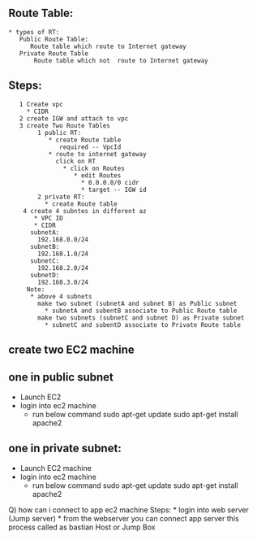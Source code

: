 ## Route Table:
    * types of RT:
       Public Route Table:
          Route table which route to Internet gateway 
       Private Route Table
           Route table which not  route to Internet gateway
    

## Steps:
```
   1 Create vpc
     * CIDR
   2 create IGW and attach to vpc
   3 create Two Route Tables
        1 public RT:
           * create Route table
              required -- VpcId
           * route to internet gateway
             click on RT
               * click on Routes
                  * edit Routes
                    * 0.0.0.0/0 cidr
                    * target -- IGW id
        2 private RT:
          * create Route table
    4 create 4 subntes in different az
       * VPC ID
       * CIDR
      subnetA:
        192.168.0.0/24
      subnetB:
        192.168.1.0/24
      subnetC:
        192.168.2.0/24
      subnetD:
        192.168.3.0/24
     Note:
      * above 4 subnets
        make two subnet (subnetA and subnet B) as Public subnet
          * subnetA and subentB associate to Public Route table
        make two subnets (subnetC and subnet D) as Private subnet
          * subnetC and subentD associate to Private Route table
```

## create two EC2 machine
 ##  one in public subnet
  * Launch EC2
  * login into ec2 machine 
    * run below command
       sudo apt-get update
       sudo apt-get install apache2
 ## one in private subnet:
  * Launch EC2 machine
  * login into ec2 machine 
    * run below command
       sudo apt-get update
       sudo apt-get install apache2


Q) how can i connect to app ec2 machine
     Steps:
       * login into web server (Jump server)
       * from the webserver you can connect app server
      this process called as bastian Host or Jump Box
     
  